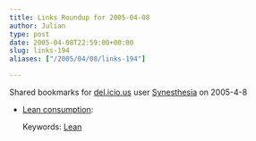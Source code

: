 ```yaml
---
title: Links Roundup for 2005-04-08
author: Julian
type: post
date: 2005-04-08T22:59:00+00:00
slug: links-194 
aliases: ["/2005/04/08/links-194"]

---
```

Shared bookmarks for [del.icio.us][1] user  [Synesthesia][2] on 2005-4-8

  * [Lean consumption][3]:
   
    Keywords: [Lean][4]

 [1]: https://del.icio.us/
 [2]: https://del.icio.us/synesthesia
 [3]: https://www.clarkeching.com/2005/04/lean_consumptio.html "https://www.clarkeching.com/2005/04/lean_consumptio.html"
 [4]: https://del.icio.us/synesthesia/Lean